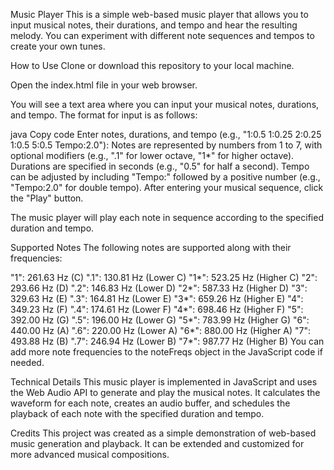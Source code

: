 Music Player
This is a simple web-based music player that allows you to input musical notes, their durations, and tempo and hear the resulting melody. You can experiment with different note sequences and tempos to create your own tunes.

How to Use
Clone or download this repository to your local machine.

Open the index.html file in your web browser.

You will see a text area where you can input your musical notes, durations, and tempo. The format for input is as follows:

java
Copy code
Enter notes, durations, and tempo (e.g., "1:0.5 1:0.25 2:0.25 1:0.5 5:0.5 Tempo:2.0"):
Notes are represented by numbers from 1 to 7, with optional modifiers (e.g., ".1" for lower octave, "1*" for higher octave).
Durations are specified in seconds (e.g., "0.5" for half a second).
Tempo can be adjusted by including "Tempo:" followed by a positive number (e.g., "Tempo:2.0" for double tempo).
After entering your musical sequence, click the "Play" button.

The music player will play each note in sequence according to the specified duration and tempo.

Supported Notes
The following notes are supported along with their frequencies:

"1": 261.63 Hz (C)
".1": 130.81 Hz (Lower C)
"1*": 523.25 Hz (Higher C)
"2": 293.66 Hz (D)
".2": 146.83 Hz (Lower D)
"2*": 587.33 Hz (Higher D)
"3": 329.63 Hz (E)
".3": 164.81 Hz (Lower E)
"3*": 659.26 Hz (Higher E)
"4": 349.23 Hz (F)
".4": 174.61 Hz (Lower F)
"4*": 698.46 Hz (Higher F)
"5": 392.00 Hz (G)
".5": 196.00 Hz (Lower G)
"5*": 783.99 Hz (Higher G)
"6": 440.00 Hz (A)
".6": 220.00 Hz (Lower A)
"6*": 880.00 Hz (Higher A)
"7": 493.88 Hz (B)
".7": 246.94 Hz (Lower B)
"7*": 987.77 Hz (Higher B)
You can add more note frequencies to the noteFreqs object in the JavaScript code if needed.

Technical Details
This music player is implemented in JavaScript and uses the Web Audio API to generate and play the musical notes. It calculates the waveform for each note, creates an audio buffer, and schedules the playback of each note with the specified duration and tempo.

Credits
This project was created as a simple demonstration of web-based music generation and playback. It can be extended and customized for more advanced musical compositions.
